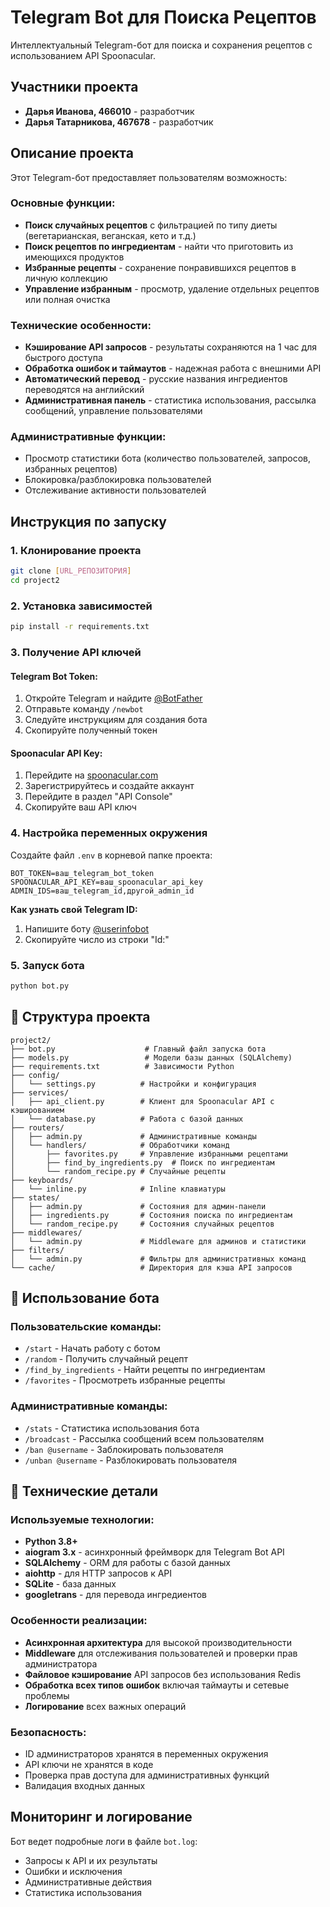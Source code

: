 # Telegram Bot для Поиска Рецептов

Интеллектуальный Telegram-бот для поиска и сохранения рецептов с использованием API Spoonacular.

## Участники проекта

- **Дарья Иванова, 466010** - разработчик
- **Дарья Татарникова, 467678** - разработчик 

## Описание проекта

Этот Telegram-бот предоставляет пользователям возможность:

### Основные функции:
- **Поиск случайных рецептов** с фильтрацией по типу диеты (вегетарианская, веганская, кето и т.д.)
- **Поиск рецептов по ингредиентам** - найти что приготовить из имеющихся продуктов
- **Избранные рецепты** - сохранение понравившихся рецептов в личную коллекцию
- **Управление избранным** - просмотр, удаление отдельных рецептов или полная очистка

### Технические особенности:
- **Кэширование API запросов** - результаты сохраняются на 1 час для быстрого доступа
- **Обработка ошибок и таймаутов** - надежная работа с внешними API
- **Автоматический перевод** - русские названия ингредиентов переводятся на английский
- **Административная панель** - статистика использования, рассылка сообщений, управление пользователями

### Административные функции:
- Просмотр статистики бота (количество пользователей, запросов, избранных рецептов)
- Блокировка/разблокировка пользователей
- Отслеживание активности пользователей

## Инструкция по запуску

### 1. Клонирование проекта
```bash
git clone [URL_РЕПОЗИТОРИЯ]
cd project2
```

### 2. Установка зависимостей
```bash
pip install -r requirements.txt
```

### 3. Получение API ключей

#### Telegram Bot Token:
1. Откройте Telegram и найдите [@BotFather](https://t.me/botfather)
2. Отправьте команду `/newbot`
3. Следуйте инструкциям для создания бота
4. Скопируйте полученный токен

#### Spoonacular API Key:
1. Перейдите на [spoonacular.com](https://spoonacular.com/food-api)
2. Зарегистрируйтесь и создайте аккаунт
3. Перейдите в раздел "API Console"
4. Скопируйте ваш API ключ

### 4. Настройка переменных окружения

Создайте файл `.env` в корневой папке проекта:
```env
BOT_TOKEN=ваш_telegram_bot_token
SPOONACULAR_API_KEY=ваш_spoonacular_api_key
ADMIN_IDS=ваш_telegram_id,другой_admin_id
```

**Как узнать свой Telegram ID:**
1. Напишите боту [@userinfobot](https://t.me/userinfobot)
2. Скопируйте число из строки "Id:"

### 5. Запуск бота
```bash
python bot.py
```

## 📁 Структура проекта

```
project2/
├── bot.py                    # Главный файл запуска бота
├── models.py                 # Модели базы данных (SQLAlchemy)
├── requirements.txt          # Зависимости Python
├── config/
│   └── settings.py          # Настройки и конфигурация
├── services/
│   ├── api_client.py        # Клиент для Spoonacular API с кэшированием
│   └── database.py          # Работа с базой данных
├── routers/
│   ├── admin.py             # Административные команды
│   └── handlers/            # Обработчики команд
│       ├── favorites.py     # Управление избранными рецептами
│       ├── find_by_ingredients.py  # Поиск по ингредиентам
│       └── random_recipe.py # Случайные рецепты
├── keyboards/
│   └── inline.py            # Inline клавиатуры
├── states/
│   ├── admin.py             # Состояния для админ-панели
│   ├── ingredients.py       # Состояния поиска по ингредиентам
│   └── random_recipe.py     # Состояния случайных рецептов
├── middlewares/
│   └── admin.py             # Middleware для админов и статистики
├── filters/
│   └── admin.py             # Фильтры для административных команд
└── cache/                   # Директория для кэша API запросов
```

## 🎯 Использование бота

### Пользовательские команды:
- `/start` - Начать работу с ботом
- `/random` - Получить случайный рецепт
- `/find_by_ingredients` - Найти рецепты по ингредиентам
- `/favorites` - Просмотреть избранные рецепты

### Административные команды:
- `/stats` - Статистика использования бота
- `/broadcast` - Рассылка сообщений всем пользователям
- `/ban @username` - Заблокировать пользователя
- `/unban @username` - Разблокировать пользователя

## 🔧 Технические детали

### Используемые технологии:
- **Python 3.8+**
- **aiogram 3.x** - асинхронный фреймворк для Telegram Bot API
- **SQLAlchemy** - ORM для работы с базой данных
- **aiohttp** - для HTTP запросов к API
- **SQLite** - база данных
- **googletrans** - для перевода ингредиентов

### Особенности реализации:
- **Асинхронная архитектура** для высокой производительности
- **Middleware** для отслеживания пользователей и проверки прав администратора
- **Файловое кэширование** API запросов без использования Redis
- **Обработка всех типов ошибок** включая таймауты и сетевые проблемы
- **Логирование** всех важных операций

### Безопасность:
- ID администраторов хранятся в переменных окружения
- API ключи не хранятся в коде
- Проверка прав доступа для административных функций
- Валидация входных данных

## Мониторинг и логирование

Бот ведет подробные логи в файле `bot.log`:
- Запросы к API и их результаты
- Ошибки и исключения
- Административные действия
- Статистика использования
